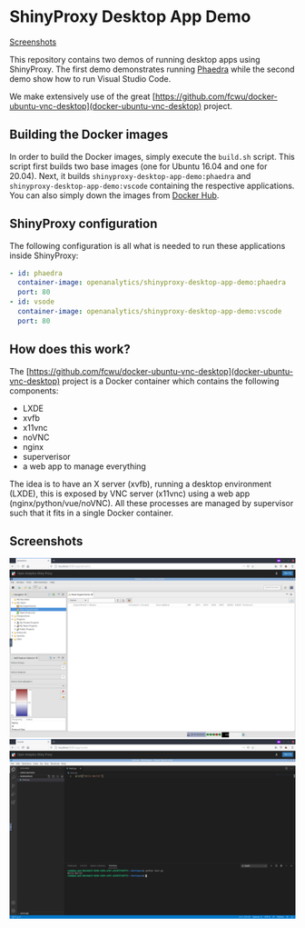 # ShinyProxy Desktop App Demo

[Screenshots](#screenshots)

This repository contains two demos of running desktop apps using ShinyProxy.
The first demo demonstrates running [Phaedra](https://phaedra.io) while the second demo show how to run Visual Studio Code.

We make extensively use of the great [https://github.com/fcwu/docker-ubuntu-vnc-desktop](docker-ubuntu-vnc-desktop) project.

## Building the Docker images

In order to build the Docker images, simply execute the `build.sh` script.
This script first builds two base images (one for Ubuntu 16.04 and one for 20.04).
Next, it builds `shinyproxy-desktop-app-demo:phaedra` and `shinyproxy-desktop-app-demo:vscode` containing the respective applications.
You can also simply down the images from [Docker Hub](https://hub.docker.com/r/openanalytics/shinyproxy-desktop-app-demo).

## ShinyProxy configuration

The following configuration is all what is needed to run these applications inside ShinyProxy:

```yaml
- id: phaedra
  container-image: openanalytics/shinyproxy-desktop-app-demo:phaedra
  port: 80
- id: vsode
  container-image: openanalytics/shinyproxy-desktop-app-demo:vscode
  port: 80
```

## How does this work?

The [https://github.com/fcwu/docker-ubuntu-vnc-desktop](docker-ubuntu-vnc-desktop) project is a Docker container which contains the following components:

- LXDE
- xvfb
- x11vnc
- noVNC
- nginx
- superverisor
- a web app to manage everything

The idea is to have an X server (xvfb), running a desktop environment (LXDE), this is exposed by VNC server (x11vnc) using a web app (nginx/python/vue/noVNC).
All these processes are managed by supervisor such that it fits in a single Docker container.

## Screenshots

![Phaedra](.github/screenshots/phaedra.png)
![VS Code](.github/screenshots/vscode.png)
